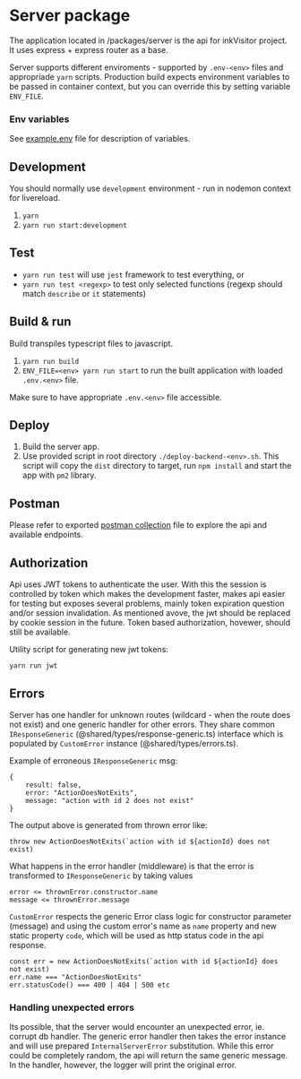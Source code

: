 # Server package

The application located in /packages/server is the api for inkVisitor project.
It uses express + express router as a base.

Server supports different enviroments - supported by `.env-<env>` files and appropriade `yarn` scripts.
Production build expects environment variables to be passed in container context, but you can override this by setting variable `ENV_FILE`.

### Env variables

See [example.env](./env/example.env) file for description of variables.

## Development

You should normally use `development` environment - run in nodemon context for livereload.

1. `yarn`
2. `yarn run start:development`

## Test

- `yarn run test` will use `jest` framework to test everything, or
- `yarn run test <regexp>` to test only selected functions (regexp should match `describe` or `it` statements)

## Build & run

Build transpiles typescript files to javascript.

1. `yarn run build`
2. `ENV_FILE=<env> yarn run start` to run the built application with loaded `.env.<env>` file.

Make sure to have appropriate `.env.<env>` file accessible.

## Deploy

1. Build the server app.
2. Use provided script in root directory `./deploy-backend-<env>.sh`. This script will copy the `dist` directory to target, run `npm install` and start the app with `pm2` library.

## Postman

Please refer to exported [postman collection](./postman/inkvisitor_api.postman_collection.json) file to explore the api and available endpoints.

## Authorization

Api uses JWT tokens to authenticate the user. With this the session is controlled by token which makes the development faster, makes api easier for testing but exposes several problems, mainly token expiration question and/or session invalidation. As mentioned avove, the jwt should be replaced by cookie session in the future. Token based authorization, hovewer, should still be available.

Utility script for generating new jwt tokens:

`yarn run jwt`

## Errors

Server has one handler for unknown routes (wildcard - when the route does not exist) and one generic handler for other errors.
They share common `IResponseGeneric` (@shared/types/response-generic.ts) interface which is populated by `CustomError` instance (@shared/types/errors.ts).

Example of erroneous `IResponseGeneric` msg:

```
{
    result: false,
    error: "ActionDoesNotExits",
    message: "action with id 2 does not exist"
}
```

The output above is generated from thrown error like:

```
throw new ActionDoesNotExits(`action with id ${actionId} does not exist)
```

What happens in the error handler (middleware) is that the error is transformed to `IResponseGeneric` by taking values

```
error <= thrownError.constructor.name
message <= thrownError.message
```

`CustomError` respects the generic Error class logic for constructor parameter (message) and using the custom error's name as `name` property
and new static property `code`, which will be used as http status code in the api response.

```
const err = new ActionDoesNotExits(`action with id ${actionId} does not exist)
err.name === "ActionDoesNotExits"
err.statusCode() === 400 | 404 | 500 etc
```

### Handling unexpected errors

Its possible, that the server would encounter an unexpected error, ie. corrupt db handler.
The generic error handler then takes the error instance and will use prepared `InternalServerError` substitution.
While this error could be completely random, the api will return the same generic message. In the handler, however, the logger will print the original error.
